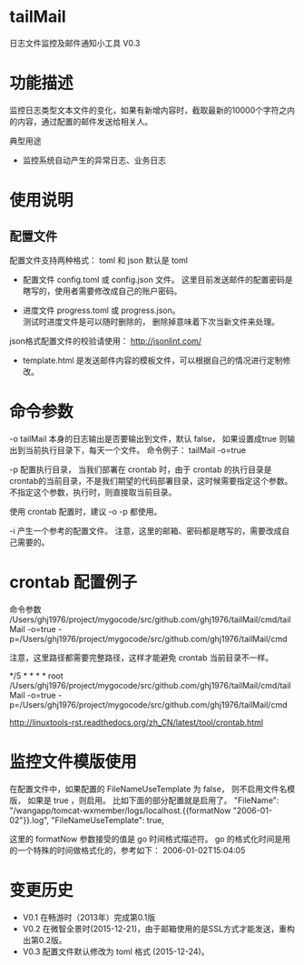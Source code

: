 tailMail
========

日志文件监控及邮件通知小工具 V0.3


# 功能描述 #
监控日志类型文本文件的变化，如果有新增内容时，截取最新的10000个字符之内的内容，通过配置的邮件发送给相关人。

典型用途
+ 监控系统自动产生的异常日志、业务日志


# 使用说明 #

## 配置文件 ##
配置文件支持两种格式： toml 和 json
默认是 toml

+ 配置文件 config.toml 或 config.json 文件。   这里目前发送邮件的配置密码是瞎写的，使用者需要修改成自己的账户密码。

+ 进度文件 progress.toml 或 progress.json。  
测试时进度文件是可以随时删除的， 删除掉意味着下次当新文件来处理。

json格式配置文件的校验请使用： http://jsonlint.com/


+ template.html 是发送邮件内容的模板文件，可以根据自己的情况进行定制修改。


# 命令参数 #

-o tailMail 本身的日志输出是否要输出到文件，默认 false， 如果设置成true 则输出到当前执行目录下，每天一个文件。
命令例子：
tailMail -o=true 

-p 配置执行目录， 当我们部署在 crontab 时，由于 crontab 的执行目录是crontab的当前目录，不是我们期望的代码部署目录，这时候需要指定这个参数。
不指定这个参数，执行时，则直接取当前目录。

使用 crontab 配置时，建议 -o -p 都使用。


-i 产生一个参考的配置文件。
注意，这里的邮箱、密码都是瞎写的，需要改成自己需要的。

# crontab 配置例子

命令参数  
/Users/ghj1976/project/mygocode/src/github.com/ghj1976/tailMail/cmd/tailMail -o=true -p=/Users/ghj1976/project/mygocode/src/github.com/ghj1976/tailMail/cmd

注意，这里路径都需要完整路径，这样才能避免 crontab 当前目录不一样。

*/5 * * * * root /Users/ghj1976/project/mygocode/src/github.com/ghj1976/tailMail/cmd/tailMail -o=true -p=/Users/ghj1976/project/mygocode/src/github.com/ghj1976/tailMail/cmd

http://linuxtools-rst.readthedocs.org/zh_CN/latest/tool/crontab.html

# 监控文件模版使用 #

在配置文件中，如果配置的 FileNameUseTemplate 为 false， 则不启用文件名模版， 如果是 true ，则启用。 比如下面的部分配置就是启用了。
"FileName": "/wangapp/tomcat-wxmember/logs/localhost.{{formatNow \"2006-01-02\"}}.log",
"FileNameUseTemplate": true,

这里的 formatNow 参数接受的值是 go 时间格式描述符。
go 的格式化时间是用的一个特殊的时间做格式化的，参考如下：
2006-01-02T15:04:05

# 变更历史 #

+ V0.1 在畅游时（2013年）完成第0.1版
+ V0.2 在微智全景时(2015-12-21)，由于邮箱使用的是SSL方式才能发送，重构出第0.2版。
+ V0.3 配置文件默认修改为 toml 格式 (2015-12-24)。

